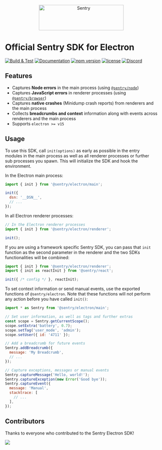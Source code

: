 <p align="center">
  <a href="https://sentry.io/?utm_source=github&utm_medium=logo" target="_blank">
    <img src="https://sentry-brand.storage.googleapis.com/sentry-wordmark-dark-280x84.png" alt="Sentry" width="280" height="84">
  </a>
</p>

# Official Sentry SDK for Electron

[![Build &
Test](https://github.com/getsentry/sentry-electron/actions/workflows/build.yml/badge.svg)](https://github.com/getsentry/sentry-electron/actions/workflows/build.yml)
[![Documentation](https://img.shields.io/badge/documentation-sentry.io-green.svg)](https://docs.sentry.io/platforms/javascript/electron/)
[![npm version](https://img.shields.io/npm/v/@sentry/electron.svg)](https://www.npmjs.com/package/@sentry/electron)
[![license](https://img.shields.io/github/license/getsentry/sentry-electron.svg)](https://github.com/getsentry/sentry-electron/blob/master/LICENSE)
[![Discord](https://img.shields.io/discord/621778831602221064)](https://discord.gg/SugnmRwkmV)

## Features

- Captures **Node errors** in the main process (using
  [`@sentry/node`](https://github.com/getsentry/sentry-javascript/tree/master/packages/node))
- Captures **JavaScript errors** in renderer processes (using
  [`@sentry/browser`](https://github.com/getsentry/sentry-javascript/tree/master/packages/browser))
- Captures **native crashes** (Minidump crash reports) from renderers and the main process
- Collects **breadcrumbs and context** information along with events across renderers and the main process
- Supports `electron >= v15`

## Usage

To use this SDK, call `init(options)` as early as possible in the entry modules in the main process as well as all
renderer processes or further sub processes you spawn. This will initialize the SDK and hook the environment.

In the Electron main process:
```javascript
import { init } from '@sentry/electron/main';

init({
  dsn: '__DSN__',
  // ...
});
```

In all Electron renderer processes:
```javascript
// In the Electron renderer processes
import { init } from '@sentry/electron/renderer';

init();
```

If you are using a framework specific Sentry SDK, you can pass that `init` function as the second parameter in the
renderer and the two SDKs functionalities will be combined:
```javascript
import { init } from '@sentry/electron/renderer';
import { init as reactInit } from '@sentry/react';

init({ /* config */ }, reactInit);

```

To set context information or send manual events, use the exported functions of `@sentry/electron`. Note that these
functions will not perform any action before you have called `init()`:

```javascript
import * as Sentry from '@sentry/electron/main';

// Set user information, as well as tags and further extras
const scope = Sentry.getCurrentScope();
scope.setExtra('battery', 0.7);
scope.setTag('user_mode', 'admin');
scope.setUser({ id: '4711' });

// Add a breadcrumb for future events
Sentry.addBreadcrumb({
  message: 'My Breadcrumb',
  // ...
});

// Capture exceptions, messages or manual events
Sentry.captureMessage('Hello, world!');
Sentry.captureException(new Error('Good bye'));
Sentry.captureEvent({
  message: 'Manual',
  stacktrace: [
    // ...
  ],
});
```

## Contributors

Thanks to everyone who contributed to the Sentry Electron SDK!

<a href="https://github.com/getsentry/sentry-electron/graphs/contributors">
  <img src="https://contributors-img.web.app/image?repo=getsentry/sentry-electron" />
</a>
